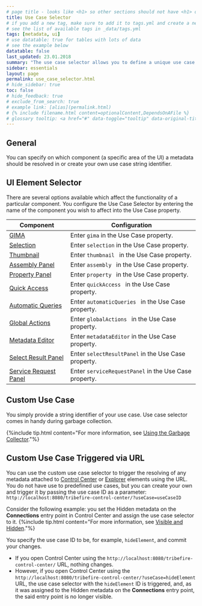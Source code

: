 ```yaml
---
# page title - looks like <h1> so other sections should not have <h1> or single-hash headings
title: Use Case Selector
# if you add a new tag, make sure to add it to tags.yml and create a new page in pages/tags
# see the list of available tags in _data/tags.yml
tags: [metadata, ui]
# use datatable: true for tables with lots of data
# see the example below
datatable: false
last_updated: 23.01.2018
summary: "The use case selector allows you to define a unique use case string identifier describing when a metadata should be resolved. "
sidebar: essentials
layout: page
permalink: use_case_selector.html
# hide_sidebar: true
toc: false
# hide_feedback: true
# exclude_from_search: true
# example link: [alias](permalink.html)
# {% include filename.html content=optionalContent,DependsOnAFile %}
# glossary tooltip: <a href="#" data-toggle="tooltip" data-original-title="{{site.data.glossary.entity_type}}">entity types</a>
---
```


## General
You can specify on which component (a specific area of the UI) a metadata should be resolved in or create your own use case string identifier. 

## UI Element Selector
There are several options available which affect the functionality of a particular component. You configure the Use Case Selector by entering the name of the component you wish to affect into the Use Case property.

Component | Configuration
------| ---------
[GIMA](ui_elements.html#gima) | Enter `gima` in the Use Case property.
[Selection](ui_elements.html#selection) | Enter `selection` in the Use Case property.
[Thumbnail](ui_elements.html#thumbnail) | Enter `thumbnail ` in the Use Case property.
[Assembly Panel](ui_elements.html#assembly-panel) | Enter `assembly ` in the Use Case property.
[Property Panel](ui_elements.html#property-panel) | Enter `property ` in the Use Case property.
[Quick Access](ui_elements.html#quick-access) | Enter `quickAccess ` in the Use Case property.
[Automatic Queries](ui_elements.html#automatic-queries) | Enter `automaticQueries ` in the Use Case property.
[Global Actions](ui_elements.html#global-actions) | Enter `globalActions ` in the Use Case property.
[Metadata Editor](ui_elements.html#metadata-editor) | Enter `metadataEditor` in the Use Case property.
[Select Result Panel](ui_elements.html#select-result-panel) | Enter `selectResultPanel` in the Use Case property.
[Service Request Panel](ui_elements.html#service-request-panel) | Enter `serviceRequestPanel` in the Use Case property.

## Custom Use Case
You simply provide a string identifier of your use case. Use case selector comes in handy during garbage collection.

{%include tip.html content="For more information, see [Using the Garbage Collector](using_garbage_collector.html)."%}

## Custom Use Case Triggered via URL

You can use the custom use case selector to trigger the resolving of any metadata attached to <a href="#" data-toggle="tooltip" data-original-title="{{site.data.glossary.control_center}}">Control Center</a> or <a href="#" data-toggle="tooltip" data-original-title="{{site.data.glossary.explorer}}">Explorer</a> elements using the URL. You do not have use to predefined use cases, but you can create your own and trigger it by passing the use case ID as a parameter: `http://localhost:8080/tribefire-control-center/?useCase=useCaseID`

Consider the following example: you set the Hidden metadata on the **Connections** entry point in Control Center and assign the use case selector to it.
{%include tip.html content="For more information, see [Visible and Hidden](visible.html)."%}

You specify the use case ID to be, for example, `hideElement`, and commit your changes.

* If you open Control Center using the `http://localhost:8080/tribefire-control-center/` URL, nothing changes. 
* However, if you open Control Center using the `http://localhost:8080/tribefire-control-center/?useCase=hideElement` URL, the use case selector with the `hideElement` ID is triggered, and, as it was assigned to the Hidden metadata on the **Connections** entry point, the said entry point is no longer visible.